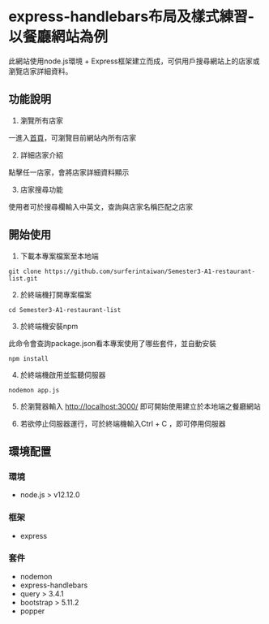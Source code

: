 # express-handlebars布局及樣式練習-以餐廳網站為例
此網站使用node.js環境 + Express框架建立而成，可供用戶搜尋網站上的店家或瀏覽店家詳細資料。


## 功能說明
1. 瀏覽所有店家

一進入[首頁](http://localhost:3000/)，可瀏覽目前網站內所有店家

2. 詳細店家介紹

點擊任一店家，會將店家詳細資料顯示

3. 店家搜尋功能

使用者可於搜尋欄輸入中英文，查詢與店家名稱匹配之店家

## 開始使用
1. 下載本專案檔案至本地端
```
git clone https://github.com/surferintaiwan/Semester3-A1-restaurant-list.git
```
2. 於終端機打開專案檔案
```
cd Semester3-A1-restaurant-list
```

3. 於終端機安裝npm

此命令會查詢package.json看本專案使用了哪些套件，並自動安裝
```
npm install
```

4. 於終端機啟用並監聽伺服器
```
nodemon app.js
```
5. 於瀏覽器輸入 [http://localhost:3000/](http://localhost:3000/) 即可開始使用建立於本地端之餐廳網站

6. 若欲停止伺服器運行，可於終端機輸入Ctrl + C ，即可停用伺服器
## 環境配置
### 環境
* node.js > v12.12.0
### 框架
* express
### 套件
* nodemon
* express-handlebars
* query > 3.4.1
* bootstrap > 5.11.2
* popper





